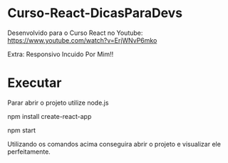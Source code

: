 # Curso-React-DicasParaDevs
 Desenvolvido para o Curso React no Youtube: https://www.youtube.com/watch?v=ErjWNvP6mko
 
 Extra: Responsivo Incuido Por Mim!!
 
# Executar
 Parar abrir o projeto utilize node.js
 
 npm install create-react-app
 
 npm start
 
 Utilizando os comandos acima conseguira abrir o projeto e visualizar ele perfeitamente.

